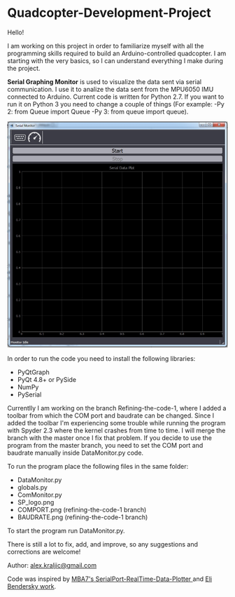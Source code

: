# Quadcopter-Development-Project
Hello!

I am working on this project in order to familiarize myself with all the programming skills required to build an Arduino-controlled
quadcopter. I am starting with the very basics, so I can understand everything I make during the project.

<b>Serial Graphing Monitor</b> is used to visualize the data sent via serial communication. I use it to analize the data sent from the MPU6050 IMU connected to Arduino. Current code is written for Python 2.7. If you want to run it on Python 3 you need to change a couple of things (For example: -Py 2: from Queue import Queue -Py 3: from queue import queue).

<img src="Monitor.jpg">

In order to run the code you need to install the following libraries:
<ul>
  <li>PyQtGraph</li>
  <li>PyQt 4.8+ or PySide</li>
  <li>NumPy</li>
  <li>PySerial</li>
</ul>
Currentlly I am working on the branch Refining-the-code-1, where I added a toolbar from which the COM port and baudrate can be changed. Since I added the toolbar I'm experiencing some trouble while running the program with Spyder 2.3 where the kernel crashes from time to time. I will merge the branch with the master once I fix that problem. If you decide to use the program from the master branch, you need to set the COM port and baudrate manually inside DataMonitor.py code.

To run the program place the following files in the same folder:

<ul>
  <li>DataMonitor.py</li>
  <li>globals.py</li>
  <li>ComMonitor.py</li>
  <li>SP_logo.png</li>
  <li>COMPORT.png (refining-the-code-1 branch)</li>
  <li>BAUDRATE.png (refining-the-code-1 branch)</li>
</ul>

To start the program run DataMonitor.py.

There is still a lot to fix, add, and improve, so any suggestions and corrections are welcome!

Author: alex.kraljic@gmail.com

Code was inspired by <a href="https://github.com/mba7/SerialPort-RealTime-Data-Plotter"> MBA7's SerialPort-RealTime-Data-Plotter </a> and
<a href="http://eli.thegreenplace.net/2009/08/07/a-live-data-monitor-with-python-pyqt-and-pyserial/"> Eli Bendersky work</a>.